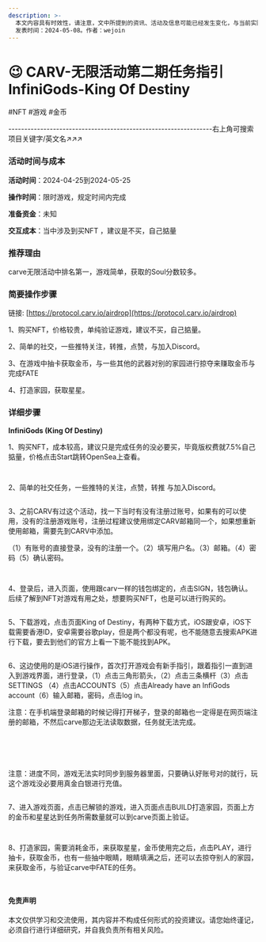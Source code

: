 ```yaml
---
description: >-
  本文内容具有时效性，请注意，文中所提到的资讯、活动及信息可能已经发生变化，与当前实际情况有所不同。我们建议您在做出任何决策之前，始终进行自主研究和验证。
  发表时间：2024-05-08。作者：wejoin
---
```


# 😉 CARV-无限活动第二期任务指引InfiniGods-King Of Destiny

\#NFT #游戏 #金币

\----------------------------------------------------------------右上角可搜索项目关键字/英文名↗↗↗

### 活动时间与成本 <a href="#huo-dong-shi-jian-yu-cheng-ben" id="huo-dong-shi-jian-yu-cheng-ben"></a>

**活动时间**：2024-04-25到2024-05-25

**操作时间**：限时游戏，规定时间内完成

**准备资金**：未知

**交互成本**：当中涉及到买NFT ，建议是不买，自己掂量

### 推荐理由 <a href="#tui-jian-li-you" id="tui-jian-li-you"></a>

carve无限活动中排名第一，游戏简单，获取的Soul分数较多。

### 简要操作步骤 <a href="#jian-yao-cao-zuo-bu-zhou" id="jian-yao-cao-zuo-bu-zhou"></a>

链接: [https://protocol.carv.io/airdrop](https://protocol.carv.io/airdrop)

1、购买NFT，价格较贵，单纯验证游戏，建议不买，自己掂量。

2、简单的社交，一些推特关注，转推，点赞，与加入Discord。

3、在游戏中抽卡获取金币，与一些其他的武器对别的家园进行掠夺来赚取金币与完成FATE

4、打造家园，获取星星。

### 详细步骤 <a href="#xiang-xi-bu-zhou" id="xiang-xi-bu-zhou"></a>

**InfiniGods (King Of Destiny)**

1、购买NFT，成本较高，建议只是完成任务的没必要买，毕竟版权费就7.5%自己掂量，价格点击Start跳转OpenSea上查看。

<figure><img src="https://airdrop.wejoinweb3.com/~gitbook/image?url=http%3A%2F%2Fbs-image-host.oss-cn-guangzhou.aliyuncs.com%2FPasted%2520image%252020240428114826.png.jpg&#x26;width=768&#x26;dpr=4&#x26;quality=100&#x26;sign=c5e026df&#x26;sv=1" alt=""><figcaption></figcaption></figure>

<figure><img src="../../.gitbook/assets/image (40) (1).png" alt=""><figcaption></figcaption></figure>

2、简单的社交任务，一些推特的关注，点赞，转推 与加入Discord。&#x20;

<figure><img src="../../.gitbook/assets/image (127).png" alt=""><figcaption></figcaption></figure>

3、之前CARV有过这个活动，找一下当时有没有注册过账号，如果有的可以使用，没有的注册游戏账号，注册过程建议使用绑定CARV邮箱同一个，如果想重新使用邮箱，需要先到CARV中添加。

（1）有账号的直接登录，没有的注册一个。（2）填写用户名。（3）邮箱。（4）密码（5）确认密码。

<figure><img src="../../.gitbook/assets/image (128).png" alt=""><figcaption></figcaption></figure>

<figure><img src="../../.gitbook/assets/image (129).png" alt=""><figcaption></figcaption></figure>

4、登录后，进入页面，使用跟carv一样的钱包绑定的，点击SIGN，钱包确认。后续了解到NFT对游戏有用之处，想要购买NFT，也是可以进行购买的。

<figure><img src="../../.gitbook/assets/image (130).png" alt=""><figcaption></figcaption></figure>

5、下载游戏，点击页面King of Destiny，有两种下载方式，iOS跟安卓，iOS下载需要香港ID，安卓需要谷歌play，但是两个都没有呢，也不能随意去搜索APK进行下载，要去到他们的官方上看一下能不能找到APK。

<figure><img src="../../.gitbook/assets/image (131).png" alt=""><figcaption></figcaption></figure>

6、这边使用的是iOS进行操作，首次打开游戏会有新手指引，跟着指引一直到进入到游戏界面，进行登录，（1）点击三角形箭头，（2）点击三条横杆（3）点击SETTINGS （4）点击ACCOUNTS（5）点击Already have an InfiGods account（6）输入邮箱，密码，点击log in。

注意：在手机端登录邮箱的时候记得打开梯子，登录的邮箱也一定得是在网页端注册的邮箱，不然后carve那边无法读取数据，任务就无法完成。

<figure><img src="../../.gitbook/assets/image (132).png" alt=""><figcaption></figcaption></figure>

<figure><img src="../../.gitbook/assets/image (133).png" alt=""><figcaption></figcaption></figure>

<figure><img src="../../.gitbook/assets/image (135).png" alt=""><figcaption></figcaption></figure>

<figure><img src="../../.gitbook/assets/image (136).png" alt=""><figcaption></figcaption></figure>

<figure><img src="../../.gitbook/assets/image (137).png" alt=""><figcaption></figcaption></figure>

注意：进度不同，游戏无法实时同步到服务器里面，只要确认好账号对的就行，玩这个游戏没必要用真金白银进行充值。

<figure><img src="../../.gitbook/assets/image (139).png" alt=""><figcaption></figcaption></figure>

7、进入游戏页面，点击已解锁的游戏，进入页面点击BUILD打造家园，页面上方的金币和星星达到任务所需数量就可以到carve页面上验证。

<figure><img src="../../.gitbook/assets/image (140).png" alt=""><figcaption></figcaption></figure>

<figure><img src="../../.gitbook/assets/image (141).png" alt=""><figcaption></figcaption></figure>

8、打造家园，需要消耗金币，来获取星星，金币使用完之后，点击PLAY，进行抽卡，获取金币，也有一些抽中眼睛，眼睛填满之后，还可以去掠夺别人的家园，来获取金币，与验证carve中FATE的任务。

<figure><img src="../../.gitbook/assets/image (142).png" alt=""><figcaption></figcaption></figure>

<figure><img src="../../.gitbook/assets/image (143).png" alt=""><figcaption></figcaption></figure>

#### 免责声明 <a href="#mian-ze-sheng-ming" id="mian-ze-sheng-ming"></a>

本文仅供学习和交流使用，其内容并不构成任何形式的投资建议。请您始终谨记，必须自行进行详细研究，并自我负责所有相关风险。
